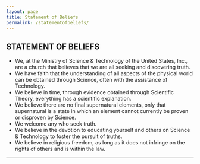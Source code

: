 ```yaml
---
layout: page
title: Statement of Beliefs
permalink: /statementofbeliefs/
---
```


## STATEMENT OF BELIEFS

* We, at the Ministry of Science & Technology of the United States, Inc., are a church that believes that we are all seeking and discovering truth.
* We have faith that the understanding of all aspects of the physical world can be obtained through Science, often with the assistance of Technology.
* We believe in time, through evidence obtained through Scientific Theory, everything has a scientific explanation.
* We believe there are no final supernatural elements, only that supernatural is a state in which an element cannot currently be proven or disproven by Science.
* We welcome any who seek truth.
* We believe in the devotion to educating yourself and others on Science & Technology to foster the pursuit of truths.
* We believe in religious freedom, as long as it does not infringe on the rights of others and is within the law.

----

